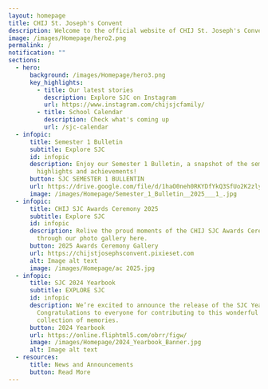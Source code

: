 ```yaml
---
layout: homepage
title: CHIJ St. Joseph's Convent
description: Welcome to the official website of CHIJ St. Joseph's Convent.
image: /images/Homepage/hero2.png
permalink: /
notification: ""
sections:
  - hero:
      background: /images/Homepage/hero3.png
      key_highlights:
        - title: Our latest stories
          description: Explore SJC on Instagram
          url: https://www.instagram.com/chijsjcfamily/
        - title: School Calendar
          description: Check what's coming up
          url: /sjc-calendar
  - infopic:
      title: Semester 1 Bulletin
      subtitle: Explore SJC
      id: infopic
      description: Enjoy our Semester 1 Bulletin, a snapshot of the semester’s
        highlights and achievements!
      button: SJC SEMESTER 1 BULLENTIN
      url: https://drive.google.com/file/d/1haO0neh0RKYDfYkQ3SfUo2K2zly7UU3b/view?usp=sharing
      image: /images/Homepage/Semester_1_Bulletin__2025___1_.jpg
  - infopic:
      title: CHIJ SJC Awards Ceremony 2025
      subtitle: Explore SJC
      id: infopic
      description: Relive the proud moments of the CHIJ SJC Awards Ceremony 2025
        through our photo gallery here.
      button: 2025 Awards Ceremony Gallery
      url: https://chijstjosephsconvent.pixieset.com
      alt: Image alt text
      image: /images/Homepage/ac 2025.jpg
  - infopic:
      title: SJC 2024 Yearbook
      subtitle: EXPLORE SJC
      id: infopic
      description: We’re excited to announce the release of the SJC Yearbook 2024!
        Congratulations to everyone for contributing to this wonderful
        collection of memories.
      button: 2024 Yearbook
      url: https://online.fliphtml5.com/obrr/figw/
      image: /images/Homepage/2024_Yearbook_Banner.jpg
      alt: Image alt text
  - resources:
      title: News and Announcements
      button: Read More
---
```

